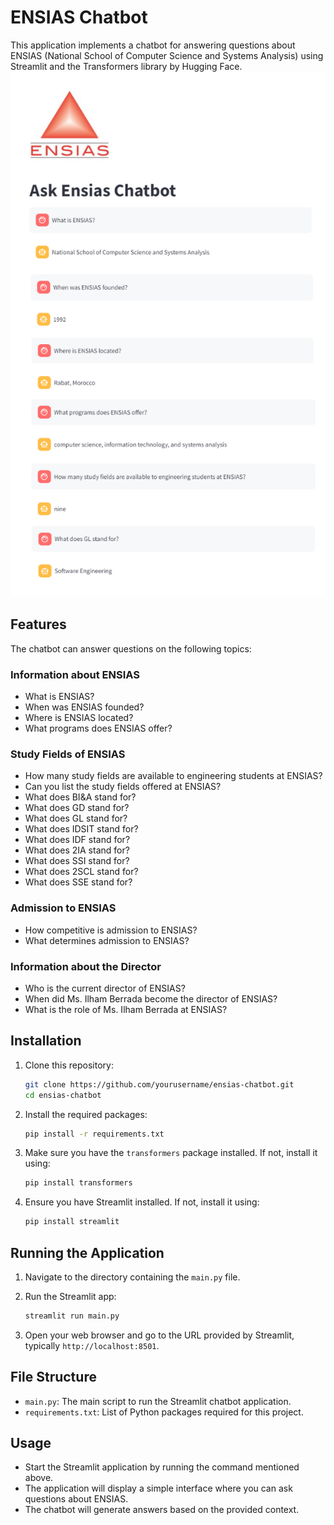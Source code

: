 # ENSIAS Chatbot

This application implements a chatbot for answering questions about ENSIAS (National School of Computer Science and Systems Analysis) using Streamlit and the Transformers library by Hugging Face.
![Interface](./images/app.png?raw=true "Title")
## Features

The chatbot can answer questions on the following topics:

### Information about ENSIAS
- What is ENSIAS?
- When was ENSIAS founded?
- Where is ENSIAS located?
- What programs does ENSIAS offer?

### Study Fields of ENSIAS
- How many study fields are available to engineering students at ENSIAS?
- Can you list the study fields offered at ENSIAS?
- What does BI&A stand for?
- What does GD stand for?
- What does GL stand for?
- What does IDSIT stand for?
- What does IDF stand for?
- What does 2IA stand for?
- What does SSI stand for?
- What does 2SCL stand for?
- What does SSE stand for?

### Admission to ENSIAS
- How competitive is admission to ENSIAS?
- What determines admission to ENSIAS?

### Information about the Director
- Who is the current director of ENSIAS?
- When did Ms. Ilham Berrada become the director of ENSIAS?
- What is the role of Ms. Ilham Berrada at ENSIAS?

## Installation

1. Clone this repository:
    ```bash
    git clone https://github.com/yourusername/ensias-chatbot.git
    cd ensias-chatbot
    ```

2. Install the required packages:
    ```bash
    pip install -r requirements.txt
    ```

3. Make sure you have the `transformers` package installed. If not, install it using:
    ```bash
    pip install transformers
    ```

4. Ensure you have Streamlit installed. If not, install it using:
    ```bash
    pip install streamlit
    ```

## Running the Application

1. Navigate to the directory containing the `main.py` file.

2. Run the Streamlit app:
    ```bash
    streamlit run main.py
    ```

3. Open your web browser and go to the URL provided by Streamlit, typically `http://localhost:8501`.

## File Structure

- `main.py`: The main script to run the Streamlit chatbot application.
- `requirements.txt`: List of Python packages required for this project.

## Usage

- Start the Streamlit application by running the command mentioned above.
- The application will display a simple interface where you can ask questions about ENSIAS.
- The chatbot will generate answers based on the provided context.
